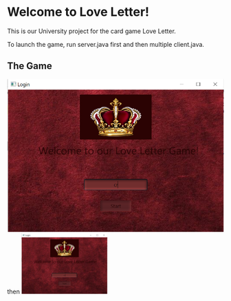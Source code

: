# Welcome to Love Letter!
This is our University project for the card game Love Letter.

To launch the game, run server.java first and then multiple client.java.

## The Game

![](src/client/resources/login.PNG)
then
<img src="src/client/resources/login.PNG" width="200" />

